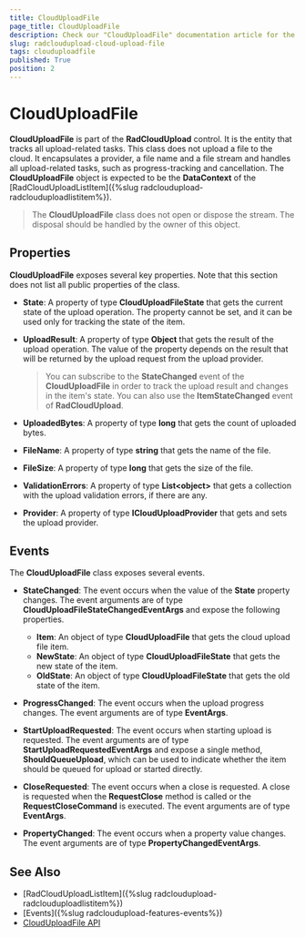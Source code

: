 ```yaml
---
title: CloudUploadFile
page_title: CloudUploadFile
description: Check our "CloudUploadFile" documentation article for the RadCloudUpload WPF control.
slug: radcloudupload-cloud-upload-file
tags: clouduploadfile
published: True
position: 2
---
```


# CloudUploadFile

__CloudUploadFile__ is part of the __RadCloudUpload__ control. It is the entity that tracks all upload-related tasks. This class does not upload a file to the cloud. It encapsulates a provider, a file name and a file stream and handles all upload-related tasks, such as progress-tracking and cancellation. The __CloudUploadFile__ object is expected to be the __DataContext__ of the [RadCloudUploadListItem]({%slug radcloudupload-radclouduploadlistitem%}).        

> The __CloudUploadFile__ class does not open or dispose the stream. The disposal should be handled by the owner of this object.          

## Properties

__CloudUploadFile__ exposes several key properties. Note that this section does not list all public properties of the class.

* __State__: A property of type __CloudUploadFileState__ that gets the current state of the upload operation. The property cannot be set, and it can be used only for tracking the state of the item. 

* __UploadResult__: A property of type __Object__ that gets the result of the upload operation. The value of the property depends on the result that will be returned by the upload request from the upload provider.   
	
	>You can subscribe to the __StateChanged__ event of the __CloudUploadFile__ in order to track the upload result and changes in the item's state. You can also use the __ItemStateChanged__ event of __RadCloudUpload__.
	
* __UploadedBytes__: A property of type __long__ that gets the count of uploaded bytes.

* __FileName__: A property of type __string__ that gets the name of the file.

* __FileSize__: A property of type __long__ that gets the size of the file.

* __ValidationErrors__: A property of type __List&lt;object&gt;__ that gets a collection with the upload validation errors, if there are any.

* __Provider__: A property of type __ICloudUploadProvider__ that gets and sets the upload provider.

## Events

The __CloudUploadFile__ class exposes several events.

* __StateChanged__: The event occurs when the value of the __State__ property changes. The event arguments are of type __CloudUploadFileStateChangedEventArgs__ and expose the following properties.  
	* __Item__: An object of type __CloudUploadFile__ that gets the cloud upload file item. 
	* __NewState__: An object of type __CloudUploadFileState__ that gets the new state of the item.
	* __OldState__: An object of type __CloudUploadFileState__ that gets the old state of the item.
	
* __ProgressChanged__: The event occurs when the upload progress changes. The event arguments are of type __EventArgs__.

* __StartUploadRequested__: The event occurs when starting upload is requested. The event arguments are of type __StartUploadRequestedEventArgs__ and expose a single method, __ShouldQueueUpload__, which can be used to indicate whether the item should be queued for upload or started directly.

* __CloseRequested__: The event occurs when a close is requested. A close is requested when the __RequestClose__ method is called or the __RequestCloseCommand__ is executed. The event arguments are of type __EventArgs__.

* __PropertyChanged__: The event occurs when a property value changes. The event arguments are of type __PropertyChangedEventArgs__.

## See Also  
* [RadCloudUploadListItem]({%slug radcloudupload-radclouduploadlistitem%})
* [Events]({%slug radcloudupload-features-events%})
* [CloudUploadFile API](https://docs.telerik.com/devtools/wpf/api/telerik.windows.cloud.controls.upload.clouduploadfile)
